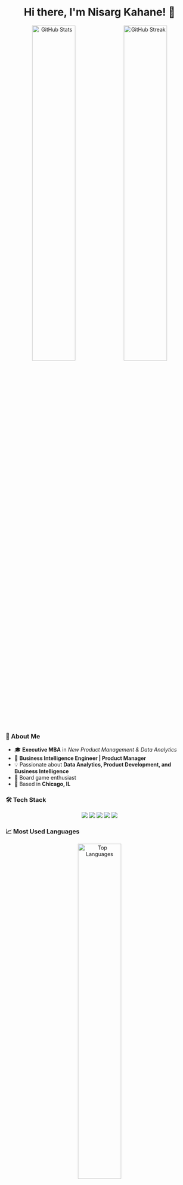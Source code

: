<h1 align="center">Hi there, I'm Nisarg Kahane! 👋</h1>

<p align="center">
  <img src="https://github-readme-stats.vercel.app/api?username=NisargKahane&show_icons=true&theme=radical" width="48%" alt="GitHub Stats"/>
  <img src="https://github-readme-streak-stats.herokuapp.com/?user=NisargKahane&theme=radical" width="48%" alt="GitHub Streak"/>
</p>

### 🚀 About Me
- 🎓 **Executive MBA** in *New Product Management & Data Analytics*
- 💼 **Business Intelligence Engineer | Product Manager**
- 💡 Passionate about **Data Analytics, Product Development, and Business Intelligence**
- 🎲 Board game enthusiast
- 📍 Based in **Chicago, IL**

### 🛠 Tech Stack
<p align="center">
  <img src="https://img.shields.io/badge/-Python-3776AB?style=flat-square&logo=python&logoColor=white"/>
  <img src="https://img.shields.io/badge/-SQL-4479A1?style=flat-square&logo=postgresql&logoColor=white"/>
  <img src="https://img.shields.io/badge/-Power%20BI-F2C811?style=flat-square&logo=powerbi&logoColor=white"/>
  <img src="https://img.shields.io/badge/-Tableau-E97627?style=flat-square&logo=tableau&logoColor=white"/>
  <img src="https://img.shields.io/badge/-AWS-232F3E?style=flat-square&logo=amazon-aws&logoColor=white"/>
</p>

### 📈 Most Used Languages
<p align="center">
  <img src="https://github-readme-stats.vercel.app/api/top-langs/?username=NisargKahane&layout=compact&theme=radical" width="48%" alt="Top Languages"/>
</p>

### 🔥 Recent Projects
- **[Project Alpha](#)** – *AI-driven analytics tool for business forecasting.*
- **[Project Beta](#)** – *Data pipeline automation for market research.*
- **[Project Gamma](#)** – *Dashboard for real-time KPI tracking.*

### 📫 Connect With Me
<p align="center">
  <a href="https://www.linkedin.com/in/nisargkahane/">
    <img src="https://img.shields.io/badge/-LinkedIn-0077B5?style=flat-square&logo=linkedin&logoColor=white"/>
  </a>
  <a href="https://github.com/NisargKahane/">
    <img src="https://img.shields.io/badge/-GitHub-181717?style=flat-square&logo=github&logoColor=white"/>
  </a>
  <a href="https://yourportfolio.com">
    <img src="https://img.shields.io/badge/-Portfolio-FF5722?style=flat-square&logo=google-chrome&logoColor=white"/>
  </a>
</p>

---

📌 *Always eager to collaborate and explore new opportunities in BI and Product Analytics!*
